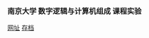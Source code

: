 ### 南京大学 数字逻辑与计算机组成 课程实验

[网址](https://nju-projectn.github.io/dlco-lecture-note/)
[存档](https://web.archive.org/web/20250507114352/https://nju-projectn.github.io/dlco-lecture-note/)

